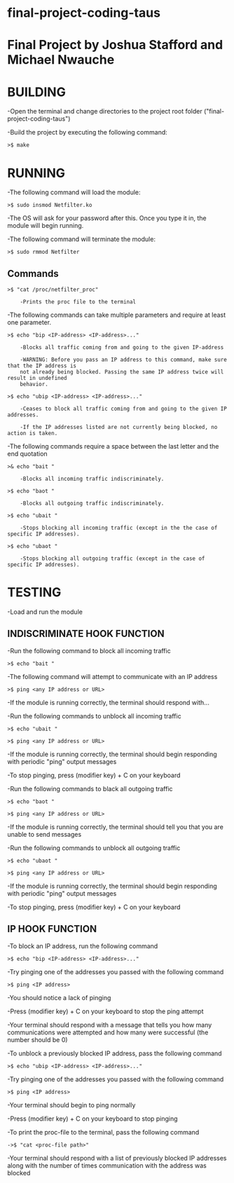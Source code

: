 # final-project-coding-taus
Final Project by Joshua Stafford and Michael Nwauche
=================================
BUILDING
=================================

-Open the terminal and change directories to the project root folder ("final-project-coding-taus")

-Build the project by executing the following command:

	>$ make
	
RUNNING
=================================

-The following command will load the module:

	>$ sudo insmod Netfilter.ko
	
-The OS will ask for your password after this. Once you type it in, the module will begin running.

-The following command will terminate the module:

	>$ sudo rmmod Netfilter
	
Commands
--------

	>$ "cat /proc/netfilter_proc"
	
		-Prints the proc file to the terminal

-The following commands can take multiple parameters and require at least one parameter.

	>$ echo "bip <IP-address> <IP-address>..."
		
		-Blocks all traffic coming from and going to the given IP-address
		
		-WARNING: Before you pass an IP address to this command, make sure that the IP address is
		not already being blocked. Passing the same IP address twice will result in undefined
		behavior.
		
	>$ echo "ubip <IP-address> <IP-address>..."
	
		-Ceases to block all traffic coming from and going to the given IP addresses.
		
		-If the IP addresses listed are not currently being blocked, no action is taken.
		
-The following commands require a space between the last letter and the end quotation
		
	>& echo "bait " 			
	
		-Blocks all incoming traffic indiscriminately.
		
	>$ echo "baot "
	
		-Blocks all outgoing traffic indiscriminately.
		
	>$ echo "ubait "
	
		-Stops blocking all incoming traffic (except in the the case of specific IP addresses).
		
	>$ echo "ubaot "
	
		-Stops blocking all outgoing traffic (except in the case of specific IP addresses).
		

TESTING
=================================

-Load and run the module


INDISCRIMINATE HOOK FUNCTION
----------------------------

-Run the following command to block all incoming traffic

	>$ echo "bait "
	
-The following command will attempt to communicate with an IP address

	>$ ping <any IP address or URL>
	
-If the module is running correctly, the terminal should respond with...

-Run the following commands to unblock all incoming traffic

	>$ echo "ubait "
	
	>$ ping <any IP address or URL>
	
-If the module is running correctly, the terminal should begin responding with periodic
"ping" output messages

-To stop pinging, press (modifier key) + C on your keyboard

-Run the following commands to black all outgoing traffic

	>$ echo "baot "
	
	>$ ping <any IP address or URL>
	
-If the module is running correctly, the terminal should tell you that you are unable to 
send messages

-Run the following commands to unblock all outgoing traffic

	>$ echo "ubaot "
	
	>$ ping <any IP address or URL>
	
-If the module is running correctly, the terminal should begin responding with periodic
"ping" output messages

-To stop pinging, press (modifier key) + C on your keyboard


IP HOOK FUNCTION
--------------------

-To block an IP address, run the following command

	>$ echo "bip <IP-address> <IP-address>..."
		
-Try pinging one of the addresses you passed with the following command

	>$ ping <IP address>
	
-You should notice a lack of pinging

-Press (modifier key) + C on your keyboard to stop the ping attempt

-Your terminal should respond with a message that tells you how many communications were
attempted and how many were successful (the number should be 0)

-To unblock a previously blocked IP address, pass the following command
		
	>$ echo "ubip <IP-address> <IP-address>..."
	
-Try pinging one of the addresses you passed with the following command

	>$ ping <IP address>
	
-Your terminal should begin to ping normally

-Press (modifier key) + C on your keyboard to stop pinging

-To print the proc-file to the terminal, pass the following command
	
	->$ "cat <proc-file path>"
	
-Your terminal should respond with a list of previously blocked IP addresses along with the number
of times communication with the address was blocked
